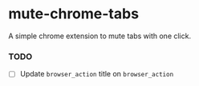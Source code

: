 # mute-chrome-tabs
A simple chrome extension to mute tabs with one click.

### TODO

- [ ] Update `browser_action` title on `browser_action`
